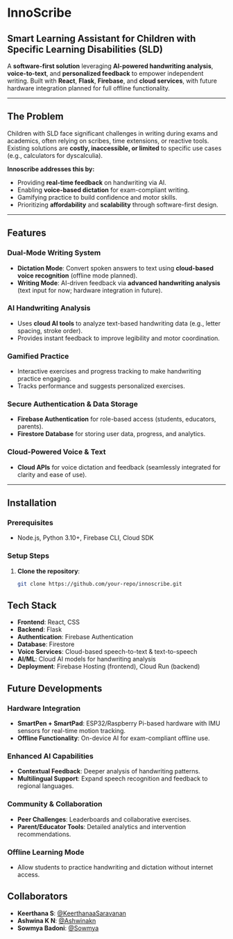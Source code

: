 # InnoScribe  
## Smart Learning Assistant for Children with Specific Learning Disabilities (SLD) 


A **software-first solution** leveraging **AI-powered handwriting analysis**, **voice-to-text**, and **personalized feedback** to empower independent writing. Built with **React**, **Flask**, **Firebase**, and **cloud services**, with future hardware integration planned for full offline functionality.

---

## The Problem  
Children with SLD face significant challenges in writing during exams and academics, often relying on scribes, time extensions, or reactive tools. Existing solutions are **costly, inaccessible, or limited** to specific use cases (e.g., calculators for dyscalculia).  

**Innoscribe addresses this by:**  
- Providing **real-time feedback** on handwriting via AI.  
- Enabling **voice-based dictation** for exam-compliant writing.  
- Gamifying practice to build confidence and motor skills.  
- Prioritizing **affordability** and **scalability** through software-first design.  

---

## Features 

###  Dual-Mode Writing System  
- **Dictation Mode**: Convert spoken answers to text using **cloud-based voice recognition** (offline mode planned).  
- **Writing Mode**: AI-driven feedback via **advanced handwriting analysis** (text input for now; hardware integration in future).  

### AI Handwriting Analysis  
- Uses **cloud AI tools** to analyze text-based handwriting data (e.g., letter spacing, stroke order).  
- Provides instant feedback to improve legibility and motor coordination.  

###  Gamified Practice  
- Interactive exercises and progress tracking to make handwriting practice engaging.  
- Tracks performance and suggests personalized exercises.  

###  Secure Authentication & Data Storage  
- **Firebase Authentication** for role-based access (students, educators, parents).  
- **Firestore Database** for storing user data, progress, and analytics.  

###  Cloud-Powered Voice & Text  
- **Cloud APIs** for voice dictation and feedback (seamlessly integrated for clarity and ease of use).  

---

## Installation  

### Prerequisites  
- Node.js, Python 3.10+, Firebase CLI, Cloud SDK  

### Setup Steps  
1. **Clone the repository**:  
   ```bash  
   git clone https://github.com/your-repo/innoscribe.git
## Tech Stack  
- **Frontend**: React, CSS  
- **Backend**: Flask  
- **Authentication**: Firebase Authentication  
- **Database**: Firestore  
- **Voice Services**: Cloud-based speech-to-text & text-to-speech  
- **AI/ML**: Cloud AI models for handwriting analysis  
- **Deployment**: Firebase Hosting (frontend), Cloud Run (backend)  

## Future Developments 

###  Hardware Integration  
- **SmartPen + SmartPad**: ESP32/Raspberry Pi-based hardware with IMU sensors for real-time motion tracking.  
- **Offline Functionality**: On-device AI for exam-compliant offline use.  

### Enhanced AI Capabilities  
- **Contextual Feedback**: Deeper analysis of handwriting patterns.  
- **Multilingual Support**: Expand speech recognition and feedback to regional languages.  

###  Community & Collaboration  
- **Peer Challenges**: Leaderboards and collaborative exercises.  
- **Parent/Educator Tools**: Detailed analytics and intervention recommendations.  

###  Offline Learning Mode  
- Allow students to practice handwriting and dictation without internet access.  

## Collaborators  
- **Keerthana S**: [@KeerthanaaSaravanan](https://github.com/KeerthanaaSaravanan)  
- **Ashwina K N**: [@Ashwinakn](https://github.com/Ashwinakn)  
- **Sowmya Badoni**: [@Sowmya](https://github.com/)  
